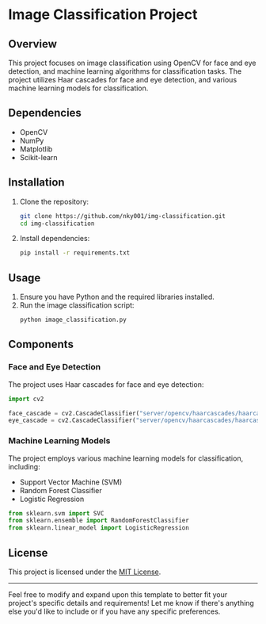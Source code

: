 
# Image Classification Project

## Overview

This project focuses on image classification using OpenCV for face and eye detection, and machine learning algorithms for classification tasks. The project utilizes Haar cascades for face and eye detection, and various machine learning models for classification.

## Dependencies

- OpenCV
- NumPy
- Matplotlib
- Scikit-learn

## Installation

1. Clone the repository:
   ```bash
   git clone https://github.com/nky001/img-classification.git
   cd img-classification
   ```

2. Install dependencies:
   ```bash
   pip install -r requirements.txt
   ```

## Usage

1. Ensure you have Python and the required libraries installed.
2. Run the image classification script:
   ```bash
   python image_classification.py
   ```

## Components

### Face and Eye Detection

The project uses Haar cascades for face and eye detection:

```python
import cv2

face_cascade = cv2.CascadeClassifier("server/opencv/haarcascades/haarcascade_frontalface_default.xml")
eye_cascade = cv2.CascadeClassifier("server/opencv/haarcascades/haarcascade_eye.xml")
```

### Machine Learning Models

The project employs various machine learning models for classification, including:

- Support Vector Machine (SVM)
- Random Forest Classifier
- Logistic Regression

```python
from sklearn.svm import SVC
from sklearn.ensemble import RandomForestClassifier
from sklearn.linear_model import LogisticRegression
```


## License

This project is licensed under the [MIT License](LICENSE).

---

Feel free to modify and expand upon this template to better fit your project's specific details and requirements! Let me know if there's anything else you'd like to include or if you have any specific preferences.